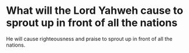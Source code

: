 # What will the Lord Yahweh cause to sprout up in front of all the nations

He will cause righteousness and praise to sprout up in front of all the nations.

